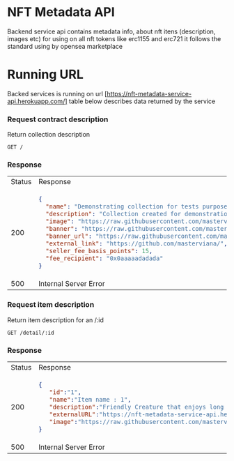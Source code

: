 # NFT Metadata API

Backend service api contains metadata info, about nft itens (description, images etc) for using on all nft tokens like erc1155 and erc721 it follows the standard using by opensea marketplace

# Running URL

Backed services is running on url [https://nft-metadata-service-api.herokuapp.com/] table below describes data returned by the service

### Request contract description

Return collection description

`GET /`

 ### Response

<table>
<tr>
<td> Status </td> <td> Response </td>
</tr>
<tr>
<td> 200 </td>
<td>
    
```json
{
  "name": "Demonstrating collection for tests purposes. by @masterviana",
  "description": "Collection created for demonstration series on @masterviana github check full information on github. OpenSea Creatures are adorable aquatic beings primarily for demonstrating what can be done using the OpenSea platform. Adopt one today to try out all the OpenSea buying, selling, and bidding feature set.",
  "image": "https://raw.githubusercontent.com/masterviana/nft-marketplace-metadata-api/main/static/mario.png",
  "banner": "https://raw.githubusercontent.com/masterviana/nft-marketplace-metadata-api/main/static/opensea-banner.png",
  "banner_url": "https://raw.githubusercontent.com/masterviana/nft-marketplace-metadata-api/main/static/opensea-banner.png",
  "external_link": "https://github.com/masterviana/",
  "seller_fee_basis_points": 15,
  "fee_recipient": "0x0aaaaadadada" 
}
```

</td>
</tr>
<tr>
<td> 500 </td>
<td>
Internal Server Error    
</td>
</tr>
</table>


### Request item description

Return item description for an /:id

`GET /detail/:id`

 ### Response

<table>
<tr>
<td> Status </td> <td> Response </td>
</tr>
<tr>
<td> 200 </td>
<td>
    
```json
{
   "id":"1",
   "name":"Item name : 1",
   "description":"Friendly Creature that enjoys long swims in the ocean. ID: 1",
   "externalURL":"https://nft-metadata-service-api.herokuapp.com/1",
   "image":"https://raw.githubusercontent.com/masterviana/nft-marketplace-metadata-api/main/static/images/1.jpg"
}
```

</td>
</tr>
<tr>
<td> 500 </td>
<td>
Internal Server Error    
</td>
</tr>
</table>


